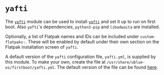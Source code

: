 # `yafti`

The [`yafti`](https://github.com/ublue-os/yafti) module can be used to install [`yafti`](https://github.com/ublue-os/yafti) and set it up to run on first boot. Also `yafti`'s dependencies, `python3-pip` and `libadwaita` are installed.

Optionally, a list of Flatpak names and IDs can be included under `custom-flatpaks:`. These will be enabled by default under their own section on the Flatpak installation screen of `yafti`.

A default version of the `yafti` configuration file, `yafti.yml`, is supplied by this module. To make your own, create the file at `/usr/share/ublue-os/firstboot/yafti.yml`. The default version of the file can be found [here](https://github.com/blue-build/modules/blob/main/modules/yafti/yafti.yml).
